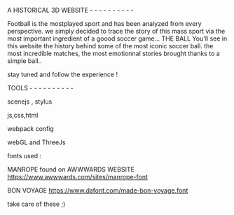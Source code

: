 A HISTORICAL 3D WEBSITE  - - - - - - - - - -

Football is the mostplayed sport and has been analyzed from every perspective.
we simply decided to trace the story of this mass sport via the most important ingredient of a goood soccer game... THE BALL
You'll see in this website the history behind some of the most iconic soccer ball.
the most incredible matches, the most emotionnal stories brought thanks to a simple ball..


stay tuned and follow the experience !


TOOLS - - - - - - - - - -

scenejs , stylus

js,css,html

webpack config

webGL and ThreeJs



fonts used : 

MANROPE found on AWWWARDS WEBSITE https://www.awwwards.com/sites/manrope-font

BON VOYAGE https://www.dafont.com/made-bon-voyage.font

take care of these ;)

